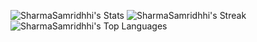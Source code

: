 <!--
**SharmaSamridhhi/SharmaSamridhhi** is a ✨ _special_ ✨ repository because its `README.md` (this file) appears on your GitHub profile.

Here are some ideas to get you started:

- 🔭 I’m currently working on ...
- 🌱 I’m currently learning ...
- 👯 I’m looking to collaborate on ...
- 🤔 I’m looking for help with ...
- 💬 Ask me about ...
- 📫 How to reach me: ...
- 😄 Pronouns: ...
- ⚡ Fun fact: ...
-->
![SharmaSamridhhi's Stats](https://github-readme-stats.vercel.app/api?username=SharmaSamridhhi&theme=gruvbox&show_icons=true&hide_border=true&count_private=true)
![SharmaSamridhhi's Streak](https://github-readme-streak-stats.herokuapp.com/?user=SharmaSamridhhi&theme=dark&hide_border=true)
![SharmaSamridhhi's Top Languages](https://github-readme-stats.vercel.app/api/top-langs/?username=SharmaSamridhhi&theme=dark&show_icons=true&hide_border=true&layout=compact)
